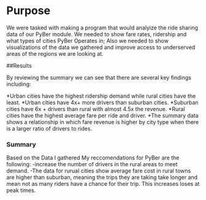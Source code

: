 # Purpose
We were tasked with making a program that would analyize the ride sharing data of our PyBer module. We needed to show fare rates, ridership and what types of cities PyBer Operates in; Also we needed to show visualizations of the data we gathered and improve access to underserved areas of the regions we are looking at. 

##Results

By reviewing the summary we can see that there are several key findings including:

*Urban cities have the highest ridership demand while rural cities have the least.
*Urban cities have 4x+ more drivers than suburban cities.
*Suburban cities have 6x + drivers than rural with almost 4.5x the revenue.
*Rural cities have the highest average fare per ride and driver.
*The summary data shows a relationship in which fare revenue is higher by city type when there is a larger ratio of drivers to rides.

### Summary
Based on the Data I gathered My reccomendations for PyBer are the following:
-increase the number of drivers in the rural areas to meet demand.
-The data for rurual cities show average fare cost in rural towns are higher than suburban, meaning the trips they are taking take longer and mean not as many riders have a chance for their trip. This increases loses at peak times.